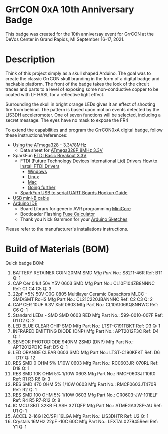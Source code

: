 # GrrCON 0xA 10th Anniversary Badge

This badge was created for the 10th anniversay event for GrrCON at the DeVos Center in Grand Rapids, MI September 16-17, 2021.

# Description
Think of this project simply as a skull shaped Arduino. The goal was to create the classic GrrCON skull branding in the form of a digital badge and hackable platform. The front of the badge takes the look of the circuit traces and parts to a level of exposing some non-conductive copper to be coated with LF HASL for a reflective light effect.

Surrounding the skull in bright orange LEDs gives it an effect of shooting fire from behind. The pattern is based upon motion events detected by the LIS3DH acceleromoter. One of seven functions will be selected, including a secret message. The eyes have no mask to expose the FR4  

To extend the capabilities and program the GrrCON0xA digital badge, follow these instructions/references:

* [Using the ATmega328 - 3.3V/8MHz](https://learn.sparkfun.com/tutorials/arduino-comparison-guide/atmega328-boards)
  * Data sheet for [ATmega328P 8MHz 3.3V](https://ww1.microchip.com/downloads/en/DeviceDoc/Atmel-7810-Automotive-Microcontrollers-ATmega328P_Datasheet.pdf)
* SparkFun [FTDI Basic Breakout 3.3V](https://www.sparkfun.com/products/9873)
  * FTDI (Future Technology Devices International Ltd) Drivers [How to Install FTDI Drivers](https://learn.sparkfun.com/tutorials/how-to-install-ftdi-drivers)
      * [Windows](https://learn.sparkfun.com/tutorials/how-to-install-ftdi-drivers/windows---in-depth)
      * [Linux](https://learn.sparkfun.com/tutorials/how-to-install-ftdi-drivers/linux)
      * [Mac](https://learn.sparkfun.com/tutorials/how-to-install-ftdi-drivers/mac)
      * [Going further](https://learn.sparkfun.com/tutorials/how-to-install-ftdi-drivers/resou)
   * [SparkFun USB to serial UART Boards Hookup Guide](https://learn.sparkfun.com/tutorials/sparkfun-usb-to-serial-uart-boards-hookup-guide)
* [USB mini-B cable](https://www.sparkfun.com/products/13243)
* [Arduino IDE](https://www.arduino.cc/en/Main/Software)
  * Board Library for generic AVR programming [MiniCore](https://github.com/MCUdude/MiniCore)
  * Bootloader Flashing [Fuse Calculator](https://eleccelerator.com/fusecalc/fusecalc.php?chip=atmega328p)
  * Thank you Nick Gammon for your [Arduino Sketches](https://github.com/nickgammon/arduino_sketches)

Please refer to the manufacturer's installations instructions.

# Build of Materials (BOM)

Quick badge BOM:
1. BATTERY RETAINER COIN 20MM SMD *Mfg Part No.:* S8211-46R	Ref: BT1	Q: 1
2. CAP Cer 0.1uf 50v Y5V 0603 SMD	Mfg Part No.: CL10F104ZB8NNNC	Ref: C1 C4 C5	Q: 3
3. 22pF ±5% 50V C0G 0805 Multilayer Ceramic Capacitors MLCC - SMD/SMT RoHS	Mfg Part No.: CL21C220JBANNNC	Ref: C2 C3	Q: 2
4. CAP CER 10UF 6.3V X5R 0603	Mfg Part No.: CL10A106KQ8NNWC	Ref: C6	Q: 1
5. Standard LEDs - SMD SMD 0603 RED	Mfg Part No.: 599-0010-007F	Ref: D1 D2	Q: 2
6. LED BLUE CLEAR CHIP SMD	Mfg Part No.: LTST-C191TBKT	Ref: D3	Q: 1
7. INFRARED EMITTING DIODE (DNP)	Mfg Part No.: APT2012F3C	Ref: D4	Q: 1
8. SENSOR PHOTODIODE 940NM 2SMD (DNP)	Mfg Part No.: APT2012PD1C	Ref: D5	Q: 1
9. LED ORANGE CLEAR 0603 SMD	Mfg Part No.: LTST-C190KFKT	Ref: D6 - D17	Q: 12
10. RES SMD 0 OHM 5% 1/10W 0603	Mfg Part No.: RC0603JR-070RL	Ref: D18	Q: 1
11. RES SMD 10K OHM 5% 1/10W 0603	Mfg Part No.: RMCF0603JT10K0	Ref: R1 R3 R6	Q: 3
12. RES SMD 470 OHM 5% 1/10W 0603	Mfg Part No.: RMCF0603JT470R	Ref: R2	Q: 1
13. RES SMD 100 OHM 5% 1/10W 0603	Mfg Part No.: CR0603-JW-101ELF	Ref: R4 R5 R7-R12	Q: 8
14. IC MCU 8BIT 32KB FLASH 32TQFP	Mfg Part No.: ATMEGA328P-AU	Ref: U1	Q: 1
15. ACCEL 2-16G I2C/SPI 16LGA	Mfg Part No.: LIS3DHTR	Ref: U2	Q: 1
16. Crystals 16MHz 22pF -10C 60C	Mfg Part No.: LFXTAL027945Reel	Ref: Y1	Q: 1



